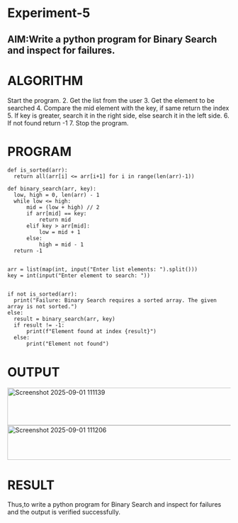 # Experiment-5
## AIM:Write a python program for Binary Search and inspect for failures. 

# ALGORITHM
Start the program.
2. Get the list from the user
3. Get the element to be searched
4. Compare the mid element with the key, if same return the index
5. If key is greater, search it in the right side, else search it in the left side.
6. If not found return -1
 7. Stop the program. 

 # PROGRAM

 ```
def is_sorted(arr):
   return all(arr[i] <= arr[i+1] for i in range(len(arr)-1))

def binary_search(arr, key):
   low, high = 0, len(arr) - 1
   while low <= high:
       mid = (low + high) // 2
       if arr[mid] == key:
           return mid
       elif key > arr[mid]:
           low = mid + 1
       else:
           high = mid - 1
   return -1


arr = list(map(int, input("Enter list elements: ").split()))
key = int(input("Enter element to search: "))


if not is_sorted(arr):
   print("Failure: Binary Search requires a sorted array. The given array is not sorted.")
else:
   result = binary_search(arr, key)
   if result != -1:
       print(f"Element found at index {result}")
   else:
       print("Element not found")
```

 # OUTPUT

 <img width="728" height="85" alt="Screenshot 2025-09-01 111139" src="https://github.com/user-attachments/assets/671b01bf-2bb3-42a1-b4e3-bdad0a91bba3" />

 <img width="1100" height="78" alt="Screenshot 2025-09-01 111206" src="https://github.com/user-attachments/assets/a080fd52-67e1-47a3-917d-76a39506060f" />

 # RESULT
Thus,to write a python program for Binary Search and inspect for failures and the output is verified successfully.
